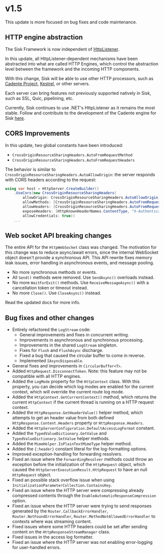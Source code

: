 # v1.5

This update is more focused on bug fixes and code maintenance.

## HTTP engine abstraction

The Sisk Framework is now independent of [HttpListener](https://learn.microsoft.com/en/dotnet/api/system.net.httplistener?view=net-9.0).

In this update, all HttpListener-dependent mechanisms have been abstracted into what are called HTTP Engines, which control the abstraction level between the framework and the incoming HTTP components.

With this change, Sisk will be able to use other HTTP processors, such as [Cadente Project](https://github.com/sisk-http/core/tree/main/cadente), [Kestrel](https://learn.microsoft.com/en-us/aspnet/core/fundamentals/servers/kestrel?view=aspnetcore-9.0), or other servers.

Each server can bring features not previously supported natively in Sisk, such as SSL, Quic, pipelining, etc.

Currently, Sisk continues to use .NET's HttpListener as it remains the most stable. Follow and contribute to the development of the Cadente engine for Sisk [here](https://github.com/sisk-http/core/tree/main/cadente/Sisk.Cadente.CoreEngine).

## CORS Improvements

In this update, two global constants have been introduced:

- `CrossOriginResourceSharingHeaders.AutoFromRequestMethod`
- `CrossOriginResourceSharingHeaders.AutoFromRequestHeaders`

The behavior is similar to `CrossOriginResourceSharingHeaders.AutoAllowOrigin`: the server responds with CORS headers according to the request:

```csharp
using var host = HttpServer.CreateBuilder()
    .UseCors(new CrossOriginResourceSharingHeaders(
        allowOrigin: CrossOriginResourceSharingHeaders.AutoAllowOrigin,
        allowMethods: [CrossOriginResourceSharingHeaders.AutoFromRequestMethod],
        allowHeaders: [CrossOriginResourceSharingHeaders.AutoFromRequestHeaders],
        exposeHeaders: [HttpKnownHeaderNames.ContentType, "X-Authenticated-Account-Id"],
        allowCredentials: true))
    ...
```

## Web socket API breaking changes

The entire API for the `HttpWebSocket` class was changed. The motivation for this change was to reduce async/await errors, since the internal WebSocket object doesn't provide a synchronous API. This API rewrite fixes memory leak issues, error handling in asynchronous events, and message pooling.

- No more synchronous methods or events.
- All `Send()` methods were removed. Use `SendAsync()` overloads instead.
- No more `WaitForExit()` methods. Use `ReceiveMessageAsync()` with a cancellation token or timeout instead.
- No more `Close()`. Use `CloseAsync()` instead.

Read the updated docs for more info.

## Bug fixes and other changes

- Entirely refactored the `LogStream` code:
    - General improvements and fixes in concurrent writing.
    - Improvements in asynchronous and synchronous processing.
    - Improvements in the shared `LogStream` singleton.
    - Fixes for `Flush` and `FlushAsync` discharge.
    - Fixed a bug that caused the circular buffer to come in reverse.
    - Implemented `IAsyncDisposable`.
- General fixes and improvements in `CircularBuffer<T>`.
- Added `HttpRequest.DisconnectToken`. Note: this feature may not be compatible with all HTTP engines.
- Added the `LogMode` property for the `HttpContext` class. With this property, you can decide which log modes are enabled for the current context, which will override the current route log mode.
- Added the `HttpContext.GetCurrentContext()` method, which returns the current `HttpContext` if the current thread is running on a HTTP request context.
- Added the `HttpResponse.GetHeaderValue()` helper method, which attempts to get an header value from both defined `HttpResponse.Content.Headers` property or `HttpResponse.Headers`.
- Added the `HttpServerConfiguration.DefaultAccessLogFormat` constant.
- Added the `TypedValueDictionary.GetValue` and `TypedValueDictionary.SetValue` helper methods.
- Added the `MimeHelper.IsPlainTextMimeType` helper method.
- Added the `{:header}` constant literal for the log-formatting options.
- Improved exception-handling for forwarding resolvers.
- Fixed an issue where the `ForwardingResolver` methods could throw an exception before the initialization of the `HttpRequest` object, which caused the `HttpServerExecutionResult.HttpRequest` to have an null `HttpRequest` object.
- Fixed an possible stack overflow issue when using `InitializationParameterCollection.ContainsKey`.
- Fixed an issue where the HTTP server were compressing already compressed contents through the `EnableAutomaticResponseCompression` option.
- Fixed an issue where the HTTP server were trying to send responses generated by the `Router.CallbackErrorHandler`, `Router.NotFoundErrorHandler`, `Router.MethodNotAllowedErrorHandler` to contexts where was streaming content.
- Fixed issues where some HTTP headers could be set after sending content on the `HttpResponseStreamManager` class.
- Fixed issues in the access log formatter.
- Fixed an issue where the HTTP server was not enabling error-logging for user-handled errors.